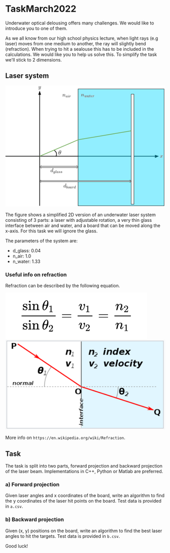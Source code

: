 # TaskMarch2022
Underwater optical delousing offers many challenges.
We would like to introduce you to one of them.

As we all know from our high school physics lecture, when light rays (e.g laser) moves from one medium to another, the ray will slightly bend (refraction).
When trying to hit a sealouse this has to be included in the calculations.
We would like you to help us solve this.
To simplify the task we'll stick to 2 dimensions.

## Laser system
![Laser Setup](laser_setup.png)

The figure shows a simplified 2D version of an underwater laser system consisting of 3 parts: a laser with adjustable rotation, a very thin glass interface between air and water, and a board that can be moved along the x-axis.
For this task we will ignore the glass.

The parameters of the system are:
- d_glass:  0.04
- n_air: 1.0
- n_water: 1.33

### Useful info on refraction
Refraction can be described by the following equation.

![Refractive Equation](refractive_equation.png)
![Refraction](refraction.png)

More info on `https://en.wikipedia.org/wiki/Refraction`.

## Task
The task is split into two parts, forward projection and backward projection of the laser beam.
Implementations in C++, Python or Matlab are preferred.

### a) Forward projection
Given laser angles and x coordinates of the board, write an algorithm to find the y coordinates of the laser hit points on the board. Test data is provided in `a.csv`.

### b) Backward projection
Given (x, y) positions on the board, write an algorithm to find the best laser angles to hit the targets. Test data is provided in `b.csv`.


Good luck!
